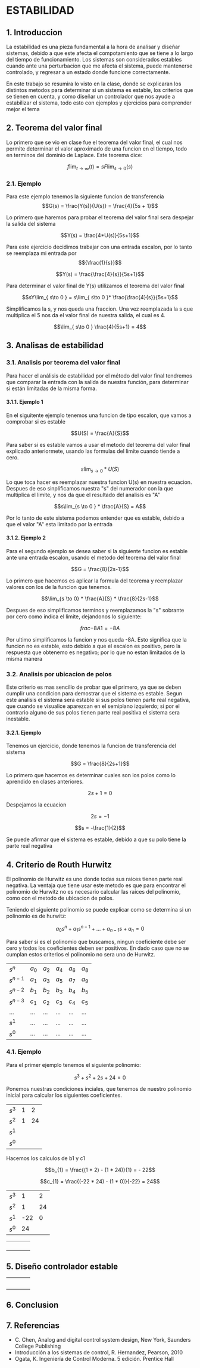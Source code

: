 # ESTABILIDAD

## 1.  Introduccion 

La estabilidad es una pieza fundamental a la hora de analisar y diseñar sistemas, debido a que este afecta el compotamiento que se tiene a lo largo del tiempo de funcionamiento. Los sistemas son considerados estables cuando ante una perturbacion que me afecta el sistema, puede mantenerse controlado, y regresar a un estado donde funcione correctamente.  

En este trabajo se resumira lo visto en la clase, donde se explicaran los distintos metodos para determinar si un sistema es estable, los criterios que se tienen en cuenta, y como diseñar un controlador que nos ayude a estabilizar el sistema, todo esto con ejemplos y ejercicios para comprender mejor el tema

## 2. Teorema del valor final 

Lo primero que se vio en clase fue el teorema del valor final, el cual nos permite determinar el valor aproximado de una funcion en el tiempo, todo en terminos del dominio de Laplace. Este teorema dice:

$$f\lim_{ t\to \infty } (t) = sF\lim_{ s\to 0 } (s)$$

### 2.1. Ejemplo 

Para este ejemplo tenemos la siguiente funcion de transferencia
$$G(s) = \frac{Y(s)}{U(s)} = \frac{4}{5s + 1}$$

Lo primero que haremos para probar el teorema del valor final sera despejar la salida del sistema

$$Y(s) = \frac{4*U(s)}{5s+1}$$

Para este ejercicio decidimos trabajar con una entrada escalon, por lo tanto se reemplaza mi entrada por $${\frac{1}{s}}$$

$$Y(s) = \frac{\frac{4}{s}}{5s+1}$$

Para determinar el valor final de Y(s) utilizamos el teorema del valor final  

$$sY\lim_{ s\to 0 } = s\lim_{ s\to 0 }* \frac{\frac{4}{s}}{5s+1}$$

Simplificamos la s, y nos queda una fraccion. Una vez reemplazada la s que multiplica el 5 nos da el valor final de nuestra salida, el cual es 4.

$$\lim_{ s\to 0 } \frac{4}{5s+1} = 4$$


## 3.   Analisas de estabilidad
### 3.1. Analisis por teorema del valor final 

Para hacer el análisis de estabilidad por el método del valor final tendremos que comparar la entrada con la salida de nuestra función, para determinar si están limitadas de la misma forma.

#### 3.1.1. Ejemplo 1

En el siguitente ejemplo tenemos una funcion de tipo escalon, que vamos a comprobar si es estable

$$U(S) = \frac{A}{S}$$

Para saber si es estable vamos a usar el metodo del teorema del valor final explicado anteriormete, usando las formulas del limite cuando tiende a cero. 

$$s\lim_{ s\to 0} * U(S)$$

Lo que toca hacer es reemplazar nuestra funcion U(s) en nuestra ecuacion. Despues de eso sinplificamos nuestra "s" del numerador con la que multiplica el limite, y nos da que el resultado del analisis es "A"

$$s\lim_{s \to 0 } * \frac{A}{S} = A$$

Por lo tanto de este sistema podemos entender que es estable, debido a que el valor "A" esta limitado por la entrada

#### 3.1.2. Ejemplo 2

Para el segundo ejemplo se desea saber si la siguiente funcion es estable ante una entrada escalon, usando el metodo del teorema del valor final 

$$G = \frac{8}{2s-1}$$

Lo primero que hacemos es aplicar la formula del teorema y reemplazar valores con los de la funcion que tenemos.

$$\lim_{s \to 0} * \frac{A}{S} * \frac{8}{2s-1}$$

Despues de eso simplificamos terminos y reemplazamos la "s" sobrante por cero como indica el limite, dejandonos lo siguiente:

$$frac{-8A}{1} = -8A$$

Por ultimo simplificamos la funcion y nos queda -8A. Esto significa que la funcion no es estable, esto debido a que el escalon es positivo, pero la respuesta que obtenemo es negativo; por lo que no estan limitados de la misma manera

### 3.2. Analisis por ubicacion de polos 

Este criterio es mas sencillo de probar que el primero, ya que se deben cumplir una condicion para demostrar que el sistema es estable. Segun este analisis el sistema sera estable si sus polos tienen parte real negativa, que cuando se visualice aparezcan en el semiplano izquierdo; si por el contrario alguno de sus polos tienen parte real positiva el sistema sera inestable.

#### 3.2.1. Ejemplo 

Tenemos un ejercicio, donde tenemos la funcion de transferencia del sistema

$$G = \frac{8}{2s+1}$$

Lo primero que hacemos es determinar cuales son los polos como lo aprendido en clases anteriores.

$$2s + 1 = 0$$

Despejamos la ecuacion

$$2s = -1$$

$$s = -\frac{1}{2}$$

Se puede afirmar que el sistema es estable, debido a que su polo tiene la parte real negativa

## 4. Criterio de Routh Hurwitz

El polinomio de Hurwitz es uno donde todas sus raices tienen parte real negativa. La ventaja que tiene usar este metodo es que para encontrar el polinomio de Hurwitz no es necesario calcular las raices del polinomio, como con el metodo de ubicacion de polos.

Teniendo el siguiente polinomio se puede explicar como se determina si un polinomio es de hurwitz:

$$a_{0}s^{n} + a_{1}s^{n-1} + ... + a_{n-1}s +  a_{n} = 0 $$

Para saber si es el polinomio que buscamos, ningun coeficiente debe ser cero y todos los coeficientes deben ser positivos. En dado caso que no se cumplan estos criterios el polinomio no sera uno de Hurwitz.


|   |   |   |   |   |   |
|---|---|---|---|---|---|
| $s^{n}$  | $a_{0}$  | $a_{2}$  | $a_{4}$  | $a_{6}$  | $a_{8}$  |
| $s^{n-1}$  | $a_{1}$  | $a_{3}$  | $a_{5}$  | $a_{7}$  | $a_{9}$  |
| $s^{n-2}$  | $b_{1}$  | $b_{2}$  | $b_{3}$  | $b_{4}$  | $b_{5}$  |
| $s^{n-3}$  | $c_{1}$  | $c_{2}$  | $c_{3}$  | $c_{4}$  | $c_{5}$  |
| ...  | ...  | ...  | ...  | ...  | ...  |
| $s^{1}$  | ...  | ...  | ...  | ...  | ...  |
| $s^{0}$  | ...  | ...  | ...  | ...  | ...  |




### 4.1. Ejemplo 

Para el primer ejemplo tenemos el siguiente polinomio:

$$s^{3} + s^{2} +2s + 24 = 0$$ 

Ponemos nuestras condiciones inciales, que tenemos de nuestro polinomio inicial para calcular los siguientes coeficientes.

|   |   |   |
|---|---|---|
| $s^{3}$  | 1  | 2  |
| $s^{2}$  | 1  | 24  |
| $s^{1}$  |   |   |
| $s^{0}$  |   |   |

Hacemos los calculos de b1 y c1

$$b_{1} = \frac{(1 * 2) - (1 * 24)}{1} = - 22$$

$$c_{1} = \frac{(-22 * 24) - (1 * 0)}{-22} = 24$$


|   |   |   |
|---|---|---|
| $s^{3}$  | 1  | 2  |
| $s^{2}$  | 1  | 24  |
| $s^{1}$  | -22  | 0  |
| $s^{0}$  | 24  |   |




|   |   |   |   |
|---|---|---|---|
|   |   |   |   |
|   |   |   |   |
|   |   |   |   |
|   |   |   |   |


## 5. Diseño controlador estable 







|   |   |   |   |
|---|---|---|---|
|   |   |   |   |
|   |   |   |   |
|   |   |   |   |
|   |   |   |   |
|   |   |   |   |



## 6. Conclusion

## 7. Referencias

- C. Chen, Analog and digital control system design, New York, Saunders College Publishing
- Introducción a los sistemas de control, R. Hernandez, Pearson, 2010
- Ogata, K. Ingeniería de Control Moderna. 5 edición. Prentice Hall
 
